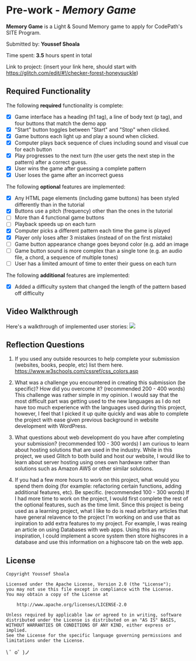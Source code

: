# Pre-work - *Memory Game*

**Memory Game** is a Light & Sound Memory game to apply for CodePath's SITE Program. 

Submitted by: **Youssef Shoala**

Time spent: **3.5** hours spent in total

Link to project: (insert your link here, should start with https://glitch.com/edit/#!/checker-forest-honeysuckle)

## Required Functionality

The following **required** functionality is complete:

* [x] Game interface has a heading (h1 tag), a line of body text (p tag), and four buttons that match the demo app
* [x] "Start" button toggles between "Start" and "Stop" when clicked. 
* [x] Game buttons each light up and play a sound when clicked. 
* [x] Computer plays back sequence of clues including sound and visual cue for each button
* [x] Play progresses to the next turn (the user gets the next step in the pattern) after a correct guess. 
* [x] User wins the game after guessing a complete pattern
* [x] User loses the game after an incorrect guess

The following **optional** features are implemented:

* [x] Any HTML page elements (including game buttons) has been styled differently than in the tutorial
* [x] Buttons use a pitch (frequency) other than the ones in the tutorial
* [ ] More than 4 functional game buttons
* [ ] Playback speeds up on each turn
* [x] Computer picks a different pattern each time the game is played
* [x] Player only loses after 3 mistakes (instead of on the first mistake)
* [ ] Game button appearance change goes beyond color (e.g. add an image
* [ ] Game button sound is more complex than a single tone (e.g. an audio file, a chord, a sequence of multiple tones)
* [ ] User has a limited amount of time to enter their guess on each turn

The following **additional** features are implemented:

- [x] Added a difficulty system that changed the length of the pattern based off difficulty

## Video Walkthrough

Here's a walkthrough of implemented user stories:
![](https://cdn.glitch.com/41857540-8f7c-47be-9860-f3e882700f4b%2FwalkthroughForCodePathIntern.gif?v=1616434226021)


## Reflection Questions
1. If you used any outside resources to help complete your submission (websites, books, people, etc) list them here. 
https://www.w3schools.com/cssref/css_colors.asp

2. What was a challenge you encountered in creating this submission (be specific)? How did you overcome it? (recommended 200 - 400 words) 
This challenge was rather simple in my opinion. I would say that the most difficult part was getting used to the new languages as I do not have too much experience with the languages used during this project,
however, I feel that I picked it up quite quickly and was able to complete the project with ease given previous background in website development with WordPress. 

3. What questions about web development do you have after completing your submission? (recommended 100 - 300 words) 
I am curious to learn about hosting solutions that are used in the industry. While in this project, we used Glitch to both build and host our website, I would like to learn about server hosting using ones own 
hardware rather than solutions such as Amazon AWS or other similar solutions. 

4. If you had a few more hours to work on this project, what would you spend them doing (for example: refactoring certain functions, adding additional features, etc). Be specific. (recommended 100 - 300 words) 
If I had more time to work on the project, I would first complete the rest of the optional features, such as the time limit. Since this project is being used as a learning project, what I like to do is read arbritary
articles that have general relavence to the project I'm working on and use that as inpiration to add extra features to my project. For example, I was reaing an article on using Databases with web apps. Using this as
my inspiration, I could implement a score system then store highscores in a database and use this information on a highscore tab on the web app. 



## License

    Copyright Youssef Shoala

    Licensed under the Apache License, Version 2.0 (the "License");
    you may not use this file except in compliance with the License.
    You may obtain a copy of the License at

        http://www.apache.org/licenses/LICENSE-2.0

    Unless required by applicable law or agreed to in writing, software
    distributed under the License is distributed on an "AS IS" BASIS,
    WITHOUT WARRANTIES OR CONDITIONS OF ANY KIND, either express or implied.
    See the License for the specific language governing permissions and
    limitations under the License.

\ ゜o゜)ノ
